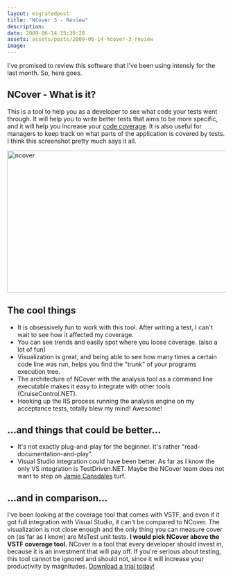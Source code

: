 ```yaml
---
layout: migratedpost
title: "NCover 3 - Review"
description:
date: 2009-06-14 15:39:20
assets: assets/posts/2009-06-14-ncover-3-review
image: 
---
```


<p>I've promised to review this software that I've been using intensly for the last month. So, here goes.</p>
<h2>NCover - What is it?</h2>
<p>This is a tool to help you as a developer to see what code your tests went through. It will help you to write better tests that aims to be more specific, and it will help you increase your <a href="http://en.wikipedia.org/wiki/Code_coverage">code coverage</a>. It is also useful for managers to keep track on what parts of the application is covered by tests.  I think this screenshot pretty much says it all.</p>
<p><img class="alignnone size-full wp-image-460" style="margin-right: 100%;" title="ncover" src="http://litemedia.info/media/Default/Mint/ncover.png" alt="ncover" width="540" height="327" /></p>
<h2>The cool things</h2>
<ul>
<li>It is obsessively fun to work with this tool. After writing a test, I can't wait to see how it affected my coverage.</li>
<li>You can see trends and easily spot where you loose coverage. (also a lot of fun)</li>
<li> Visualization is great, and being able to see how many times a certain code line was run, helps you find the "trunk" of your programs execution tree.</li>
<li>The architecture of NCover with the analysis tool as a command line executable makes it easy to integrate with other tools (CruiseControl.NET).</li>
<li>Hooking up the IIS process running the analysis engine on my acceptance tests, totally blew my mind! Awesome!</li>
</ul>
<h2>...and things that could be better...</h2>
<ul>
<li>It's not exactly plug-and-play for the beginner. It's rather "read-documentation-and-play".</li>
<li>Visual Studio integration could have been better. As far as I know the only VS integration is TestDriven.NET. Maybe the NCover team does not want to step on <a href="http://weblogs.asp.net/nunitaddin/">Jamie Cansdales</a> turf.</li>
</ul>
<h2>...and in comparison...</h2>
<p>I've been looking at the coverage tool that comes with VSTF, and even if it got full integration with Visual Studio, it can't be compared to NCover. The visualization is not close enough and the only thing you can measure cover on (as far as I know) are MsTest unit tests. <strong>I would pick NCover above the VSTF coverage tool.</strong> NCover is a tool that every developer should invest in, because it is an investment that will pay off. If you're serious about testing, this tool cannot be ignored and should not, since it will increase your productivity by magnitudes.  <a href="http://www.ncover.com">Download a trial today!</a></p>
